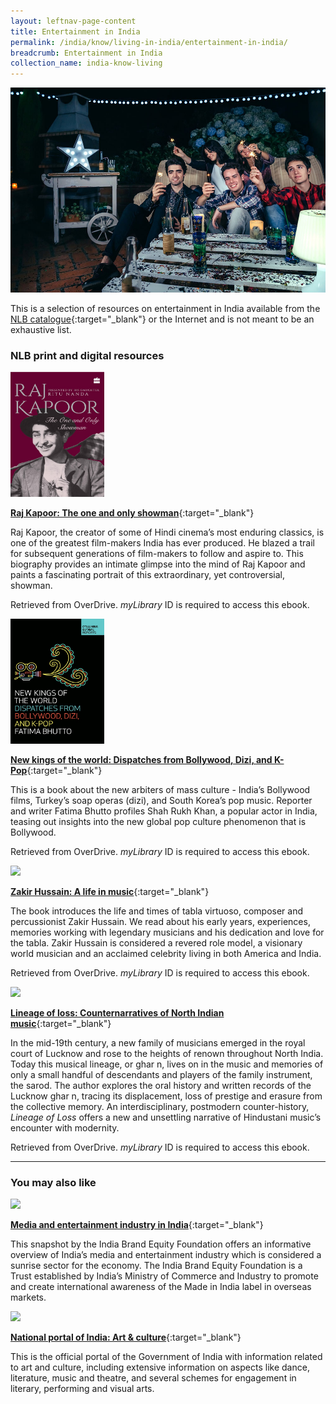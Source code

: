 ```yaml
---
layout: leftnav-page-content
title: Entertainment in India
permalink: /india/know/living-in-india/entertainment-in-india/
breadcrumb: Entertainment in India
collection_name: india-know-living
---
```


<img src="\images\india-living\entertainment-in-india.jpg" alt="entertainment in india" style="width:800px;" />

This is a selection of resources on entertainment in India available from the [NLB catalogue](http://catalogue.nlb.gov.sg/){:target="_blank"} or the Internet and is not meant to be an exhaustive list.

### **NLB print and digital resources**

<img src="/images/book-covers/Raj-Kapoor-The-One-and-Only-Showman.jpg" style="width:150px;" />

[**Raj Kapoor: The one and only showman**](http://nlb.overdrive.com/media/3668871){:target="_blank"}

Raj Kapoor, the creator of some of Hindi cinema’s most enduring classics, is one of the greatest film-makers India has ever produced. He blazed a trail for subsequent generations of film-makers to follow and aspire to. This biography provides an intimate glimpse into the mind of Raj Kapoor and paints a fascinating portrait of this extraordinary, yet controversial, showman.

Retrieved from OverDrive. *myLibrary* ID is required to access this ebook.

<img src="/images/book-covers/New-Kings-of-the-World-dispatches-from-bollywwod-dizi-and-k-pop.jpg" style="width:150px;" />

[**New kings of the world: Dispatches from Bollywood, Dizi, and K-Pop**](http://nlb.overdrive.com/media/4920167){:target="_blank"}

This is a book about the new arbiters of mass culture - India’s Bollywood films, Turkey’s soap operas (dizi), and South Korea’s pop music. Reporter and writer Fatima Bhutto profiles Shah Rukh Khan, a popular actor in India, teasing out insights into the new global pop culture phenomenon that is Bollywood.

Retrieved from OverDrive. *myLibrary* ID is required to access this ebook.

<img src="/images/book-covers/Zakir-Hussain-A-life-in-music.jpg" style="width:150px;" />

[**Zakir Hussain: A life in music**](https://nlb.overdrive.com/media/3682569){:target="_blank"}

The book introduces the life and times of tabla virtuoso, composer and percussionist Zakir Hussain. We read about his early years, experiences, memories working with legendary musicians and his dedication and love for the tabla. Zakir Hussain is considered a revered role model, a visionary world musician and an acclaimed celebrity living in both America and India.

Retrieved from OverDrive. *myLibrary* ID is required to access this ebook.

<img src="/images/book-covers/The-strange-disappearance-of-a-Bollywood-star.jpg" style="width:150px;" />

[**Lineage of loss: Counternarratives of North Indian music**](https://nlb.overdrive.com/media/3550672){:target="_blank"}

In the mid-19th century, a new family of musicians emerged in the royal court of Lucknow and rose to the heights of renown throughout North India. Today this musical lineage, or ghar n, lives on in the music and memories of only a small handful of descendants and players of the family instrument, the sarod. The author explores the oral history and written records of the Lucknow ghar n, tracing its displacement, loss of prestige and erasure from the collective memory. An interdisciplinary, postmodern counter-history, *Lineage of Loss* offers a new and unsettling narrative of Hindustani music’s encounter with modernity.

Retrieved from OverDrive. *myLibrary* ID is required to access this ebook.

---

### **You may also like**

<img src="/images/resources/Article 3.jpg" style="width:180px;" />

[**Media and entertainment industry in India**](https://www.ibef.org/industry/media-entertainment-india.aspx){:target="_blank"}

This snapshot by the India Brand Equity Foundation offers an informative overview of India’s media and entertainment industry which is considered a sunrise sector for the economy. The India Brand Equity Foundation is a Trust established by India’s Ministry of Commerce and Industry to promote and create international awareness of the Made in India label in overseas markets.

<img src="/images/resources/Article 1.jpg" style="width:180px;" />

[**National portal of India: Art & culture**](https://www.india.gov.in/topics/art-culture){:target="_blank"}

This is the official portal of the Government of India with information related to art and culture, including extensive information on aspects like dance, literature, music and theatre, and several schemes for engagement in literary, performing and visual arts.